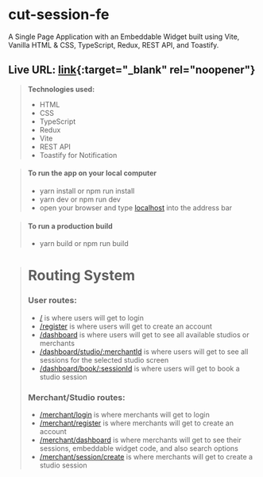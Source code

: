 # cut-session-fe

A Single Page Application with an Embeddable Widget built using Vite, Vanilla HTML & CSS, TypeScript, Redux, REST API, and Toastify.

## Live URL: [link](https://cut-sessions.netlify.app/){:target="\_blank" rel="noopener"}

> **Technologies used:**
>
> - HTML
> - CSS
> - TypeScript
> - Redux
> - Vite
> - REST API
> - Toastify for Notification

> #### To run the app on your local computer
>
> - yarn install or npm run install
> - yarn dev or npm run dev
> - open your browser and type [localhost](http://127.0.0.1:5173/) into the address bar

> #### To run a production build
>
> - yarn build or npm run build

> # Routing System
>
> ### User routes:
>
> - [/](https://cut-sessions.netlify.app/) is where users will get to login
> - [/register](https://cut-sessions.netlify.app/register) is where users will get to create an account
> - [/dashboard](https://cut-sessions.netlify.app/dashboard) is where users will get to see all available studios or merchants
> - [/dashboard/studio/:merchantId](https://cut-sessions.netlify.app/dashboard/studio/83fjdcndscksncsis485sjccid) is where users will get to see all sessions for the selected studio screen
> - [/dashboard/book/:sessionId](https://cut-sessions.netlify.app/dashboard/book/83fjdcndscksncsis485sjccid) is where users will get to book a studio session
>
> ### Merchant/Studio routes:
>
> - [/merchant/login](https://cut-sessions.netlify.app/merchant/login) is where merchants will get to login
> - [/merchant/register](https://cut-sessions.netlify.app/merchant/register) is where merchants will get to create an account
> - [/merchant/dashboard](https://cut-sessions.netlify.app/merchant/dashboard) is where merchants will get to see their sessions, embeddable widget code, and also search options
> - [/merchant/session/create](https://cut-sessions.netlify.app/merchant/session/create) is where merchants will get to create a studio session
